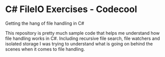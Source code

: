 # C# FileIO Exercises - Codecool
Getting the hang of file handling in C#

This repository is pretty much sample code that helps me understand how file handling works in C#.
Including recursive file search, file watchers and isolated storage I was trying to understand what is going on behind the scenes when it comes to file handling.

